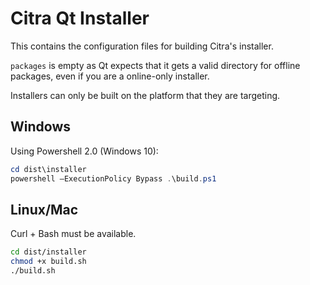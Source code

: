 Citra Qt Installer
==================

This contains the configuration files for building Citra's installer.

`packages` is empty as Qt expects that it gets a valid directory for offline
 packages, even if you are a online-only installer.

Installers can only be built on the platform that they are targeting.

Windows
-------

Using Powershell 2.0 (Windows 10):

```powershell
cd dist\installer
powershell –ExecutionPolicy Bypass .\build.ps1
```

Linux/Mac
---------

Curl + Bash must be available.

```bash
cd dist/installer
chmod +x build.sh
./build.sh
```

